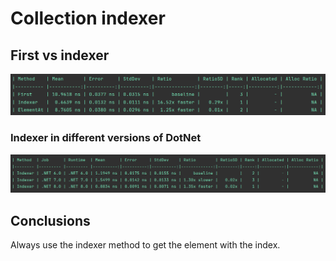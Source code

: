 # Collection indexer

## First vs indexer
![IndexerDotNet8.png](IndexerDotNet8.png)
### Indexer in different versions of DotNet
![IndexerVersions.png](IndexerVersions.png)

## Conclusions
Always use the indexer method to get the element with the index.